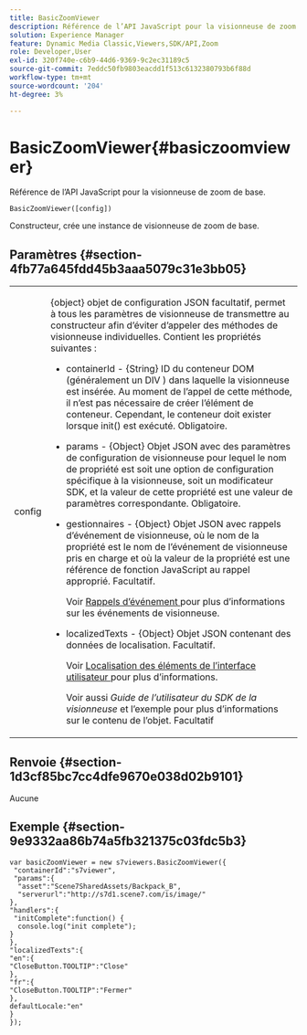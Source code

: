 ```yaml
---
title: BasicZoomViewer
description: Référence de l’API JavaScript pour la visionneuse de zoom de base.
solution: Experience Manager
feature: Dynamic Media Classic,Viewers,SDK/API,Zoom
role: Developer,User
exl-id: 320f740e-c6b9-44d6-9369-9c2ec31189c5
source-git-commit: 7eddc50fb9803eacdd1f513c6132380793b6f88d
workflow-type: tm+mt
source-wordcount: '204'
ht-degree: 3%

---
```


# BasicZoomViewer{#basiczoomviewer}

Référence de l’API JavaScript pour la visionneuse de zoom de base.

`BasicZoomViewer([config])`

Constructeur, crée une instance de visionneuse de zoom de base.

## Paramètres {#section-4fb77a645fdd45b3aaa5079c31e3bb05}

<table id="table_896DFF34A68A403DB93A6D597461A573"> 
 <tbody> 
  <tr> 
   <td colname="col1"> <p> <span class="codeph"> <span class="varname"> config </span> </span> </p> </td> 
   <td colname="col2"> <p> <span class="codeph"> {object} </span> objet de configuration JSON facultatif, permet à tous les paramètres de visionneuse de transmettre au constructeur afin d’éviter d’appeler des méthodes de visionneuse individuelles. Contient les propriétés suivantes : </p> <p> 
     <ul id="ul_789DBD5B72ED4C80B685455B0D59494D"> 
      <li id="li_28FDCB53E4AD4097A51F21B876C18FB1"> <p> <span class="codeph"> containerId </span> - <span class="codeph"> {String} </span> ID du conteneur DOM (généralement un <span class="codeph"> DIV </span>) dans laquelle la visionneuse est insérée. Au moment de l’appel de cette méthode, il n’est pas nécessaire de créer l’élément de conteneur. Cependant, le conteneur doit exister lorsque <span class="codeph"> init() </span> est exécuté. Obligatoire. </p> </li> 
      <li id="li_FDE00392DC1544ABBDD75F81EF814EF2"> <p> <span class="codeph"> params </span> - <span class="codeph"> {Object} </span> Objet JSON avec des paramètres de configuration de visionneuse pour lequel le nom de propriété est soit une option de configuration spécifique à la visionneuse, soit un modificateur SDK, et la valeur de cette propriété est une valeur de paramètres correspondante. Obligatoire. </p> </li> 
      <li id="li_C534D5091CDA4717BCC48E3EBBF09AB8"> <p> <span class="codeph"> gestionnaires </span> - <span class="codeph"> {Object} </span> Objet JSON avec rappels d’événement de visionneuse, où le nom de la propriété est le nom de l’événement de visionneuse pris en charge et où la valeur de la propriété est une référence de fonction JavaScript au rappel approprié. Facultatif. </p> <p>Voir <a href="../../../c-html5-s7-aem-asset-viewers/c-html5-20-basic-zoom-viewer-about/c-html5-20-basic-zoom-viewer-event-callbacks.md#concept-8ba57cf86537401999514e1b221ec734" format="dita" scope="local"> Rappels d’événement </a> pour plus d’informations sur les événements de visionneuse. </p> </li> 
      <li id="li_528FE03845F847E08F964E38D6AB6E86"> <p> <span class="codeph"> localizedTexts </span> - <span class="codeph"> {Object} </span> Objet JSON contenant des données de localisation. Facultatif. </p> <p>Voir <a href="../../../c-html5-s7-aem-asset-viewers/c-html5-20-basic-zoom-viewer-about/c-html5-20-basic-zoom-viewer-localization.md#concept-cbfc39344c494eb7b9f6a272cff0cc74" format="dita" scope="local"> Localisation des éléments de l’interface utilisateur </a> pour plus d’informations. </p> <p> Voir aussi <i>Guide de l’utilisateur du SDK de la visionneuse</i> et l’exemple pour plus d’informations sur le contenu de l’objet. Facultatif </p> </li> 
     </ul> </p> </td> 
  </tr> 
 </tbody> 
</table>

## Renvoie {#section-1d3cf85bc7cc4dfe9670e038d02b9101}

Aucune

## Exemple {#section-9e9332aa86b74a5fb321375c03fdc5b3}

```
var basicZoomViewer = new s7viewers.BasicZoomViewer({ 
 "containerId":"s7viewer", 
 "params":{ 
  "asset":"Scene7SharedAssets/Backpack_B", 
  "serverurl":"http://s7d1.scene7.com/is/image/" 
}, 
"handlers":{ 
 "initComplete":function() { 
  console.log("init complete"); 
} 
}, 
"localizedTexts":{ 
"en":{ 
"CloseButton.TOOLTIP":"Close" 
}, 
"fr":{ 
"CloseButton.TOOLTIP":"Fermer" 
}, 
defaultLocale:"en" 
} 
});
```
